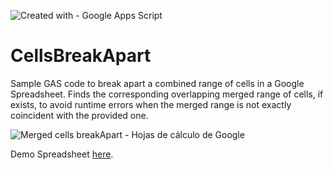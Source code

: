 ![Created with - Google Apps Script](https://img.shields.io/static/v1?label=Created+with&message=Google+Apps+Script&color=blue)
# CellsBreakApart

Sample GAS code to break apart a combined range of cells in a Google Spreadsheet. Finds the corresponding overlapping merged range of cells, if exists, to avoid runtime errors when the merged range is not exactly coincident with the provided one.

![Merged cells breakApart - Hojas de cálculo de Google](https://user-images.githubusercontent.com/12829262/80315999-9257f380-87fb-11ea-8df1-1294be24ffb9.gif)

Demo Spreadsheet [here](https://docs.google.com/spreadsheets/d/1xWPAOQTuYiAasQai_IXRtduVWkXxn1WKn0r81aS_1Z4).
